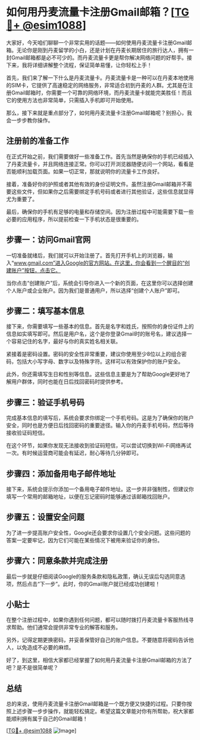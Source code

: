 # 如何用丹麦流量卡注册Gmail邮箱？[[TG💪+ @esim1088](https://t.me/s/esim1088)]

大家好，今天咱们聊聊一个非常实用的话题——如何使用丹麦流量卡注册Gmail邮箱。无论你是刚到丹麦留学的小白，还是计划在丹麦长期居住的旅行达人，拥有一封Gmail邮箱都是必不可少的。而丹麦流量卡更是帮你解决网络问题的好帮手。接下来，我将详细讲解整个流程，保证简单易懂，让你轻松上手！

首先，我们来了解一下什么是丹麦流量卡。丹麦流量卡是一种可以在丹麦本地使用的SIM卡，它提供了高速稳定的网络服务，非常适合初到丹麦的人群。尤其是在注册Gmail邮箱时，你需要一个可靠的网络环境，而丹麦流量卡就能完美胜任！而且它的使用方法也非常简单，只需插入手机即可开始使用。

那么，接下来就是重点部分了，如何用丹麦流量卡注册Gmail邮箱呢？别担心，我会一步步教你操作。

## 注册前的准备工作

在正式开始之前，我们需要做好一些准备工作。首先当然是确保你的手机已经插入了丹麦流量卡，并且网络连接正常。你可以打开浏览器随便访问一个网站，看看是否能顺利加载页面。如果一切正常，那就说明你的流量卡工作良好。

接着，准备好你的护照或者其他有效的身份证明文件。虽然注册Gmail邮箱并不需要这些文件，但如果你之后需要绑定手机号码或者进行其他验证，这些信息就显得尤为重要了。

最后，确保你的手机有足够的电量和存储空间。因为注册过程中可能需要下载一些必要的应用程序，所以提前检查一下手机状态是很重要的。

## 步骤一：访问Gmail官网

一切准备就绪后，我们就可以开始注册了。首先打开手机上的浏览器，输入“www.gmail.com”进入Google的官方网站。在这里，你会看到一个醒目的“创建账户”按钮，点击它。

当你点击“创建账户”后，系统会引导你进入一个新的页面，在这里你可以选择创建个人账户或企业账户。因为我们是普通用户，所以选择“创建个人账户”即可。

## 步骤二：填写基本信息

接下来，你需要填写一些基本的信息。首先是名字和姓氏，按照你的身份证件上的信息如实填写即可。然后是用户名，这个是你登录Gmail时的账号名，建议选择一个容易记住的名字，最好与你的真实姓名相关联。

紧接着是密码设置。密码的安全性非常重要，建议你使用至少8位以上的组合密码，包括大小写字母、数字以及特殊字符。这样可以有效保护你的账户安全。

此外，你还需填写生日和性别等信息。这些信息主要是为了帮助Google更好地了解用户群体，同时也能在日后找回密码时提供参考。

## 步骤三：验证手机号码

完成基本信息的填写后，系统会要求你绑定一个手机号码。这是为了确保你的账户安全，同时也是方便日后找回密码的重要途径。输入你的丹麦手机号码，然后等待接收验证码短信。

在这个环节，如果你发现无法接收到验证码短信，可以尝试切换到Wi-Fi网络再试一次。有时候运营商可能会有延迟，耐心等待几分钟即可。

## 步骤四：添加备用电子邮件地址

接下来，系统会提示你添加一个备用电子邮件地址。这一步并非强制性，但建议你填写一个常用的邮箱地址，以便在忘记密码时能够通过该邮箱找回账户。

## 步骤五：设置安全问题

为了进一步提高账户安全性，Google还会要求你设置几个安全问题。这些问题的答案一定要牢记，因为它们可能在某些情况下被用来验证你的身份。

## 步骤六：同意条款并完成注册

最后一步就是仔细阅读Google的服务条款和隐私政策，确认无误后勾选同意选项，然后点击“下一步”。此时，你的Gmail账户就已经成功创建啦！

## 小贴士

在整个注册过程中，如果你遇到任何问题，都可以随时拨打丹麦流量卡客服热线寻求帮助。他们通常会提供非常专业的解答和服务。

另外，记得定期更换密码，并妥善保管好自己的账户信息。不要随意将密码告诉他人，以免造成不必要的麻烦。

好了，到这里，相信大家都已经掌握了如何用丹麦流量卡注册Gmail邮箱的方法了吧？是不是很简单呢？

## 总结

总的来说，使用丹麦流量卡注册Gmail邮箱是一个既方便又快捷的过程。只要你按照上述步骤一步步操作，就能轻松搞定。希望这篇文章能对你有所帮助，祝大家都能顺利拥有属于自己的Gmail邮箱！

[[TG💪+ @esim1088](https://t.me/s/esim1088) ![Image](https://i.postimg.cc/4NQfJmqS/Snipaste-2025-05-13-00-14-12.png)]